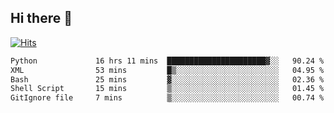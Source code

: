 ## Hi there 👋

<!--
**alihaqberdi/alihaqberdi** is a ✨ _special_ ✨ repository because its `README.md` (this file) appears on your GitHub profile.

Here are some ideas to get you started:

- 🔭 I’m currently working on ...
- 🌱 I’m currently learning ...
- 👯 I’m looking to collaborate on ...
- 🤔 I’m looking for help with ...
- 💬 Ask me about ...
- 📫 How to reach me: ...
- 😄 Pronouns: ...
- ⚡ Fun fact: ...
-->

[![Hits](https://hits.sh/github.com/alihaqberdi.svg)](https://hits.sh/github.com/alihaqberdi/)

<!--START_SECTION:waka-->

```txt
Python             16 hrs 11 mins  ██████████████████████▓░░   90.24 %
XML                53 mins         █▒░░░░░░░░░░░░░░░░░░░░░░░   04.95 %
Bash               25 mins         ▓░░░░░░░░░░░░░░░░░░░░░░░░   02.36 %
Shell Script       15 mins         ▒░░░░░░░░░░░░░░░░░░░░░░░░   01.45 %
GitIgnore file     7 mins          ▒░░░░░░░░░░░░░░░░░░░░░░░░   00.74 %
```

<!--END_SECTION:waka-->
